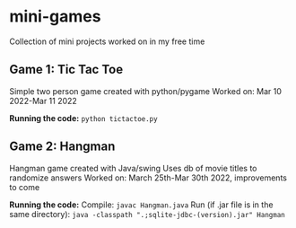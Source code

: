 # mini-games
Collection of mini projects worked on in my free time

## Game 1: Tic Tac Toe
Simple two person game created with python/pygame
Worked on: Mar 10 2022-Mar 11 2022

**Running the code:** `python tictactoe.py`

## Game 2: Hangman
Hangman game created with Java/swing
Uses db of movie titles to randomize answers
Worked on: March 25th-Mar 30th 2022, improvements to come

**Running the code:** 
Compile: `javac Hangman.java`
Run (if .jar file is in the same directory): `java -classpath ".;sqlite-jdbc-(version).jar" Hangman`
